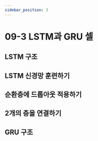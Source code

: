 ```yaml
---
sidebar_position: 3
---
```


# 09-3 LSTM과 GRU 셀

## LSTM 구조

## LSTM 신경망 훈련하기

## 순환층에 드롭아웃 적용하기

## 2개의 층을 연결하기

## GRU 구조